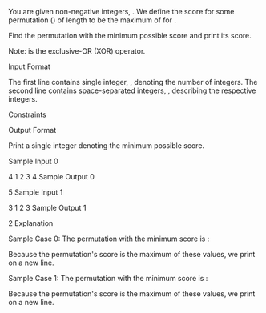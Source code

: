 You are given  non-negative integers, . We define the score for some permutation () of length  to be the maximum of  for .

Find the permutation with the minimum possible score and print its score.

Note:  is the exclusive-OR (XOR) operator.

Input Format

The first line contains single integer, , denoting the number of integers.
The second line contains  space-separated integers, , describing the respective integers.

Constraints

Output Format

Print a single integer denoting the minimum possible score.

Sample Input 0

4
1 2 3 4
Sample Output 0

5
Sample Input 1

3
1 2 3
Sample Output 1

2
Explanation

Sample Case 0:
The permutation with the minimum score is :



Because the permutation's score is the maximum of these values, we print  on a new line.

Sample Case 1:
The permutation with the minimum score is :


Because the permutation's score is the maximum of these values, we print  on a new line.
